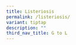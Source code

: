 ```yaml
---
title: Listeriosis
permalink: /listeriosis/
variant: tiptap
description: ""
third_nav_title: G to L
---
```

